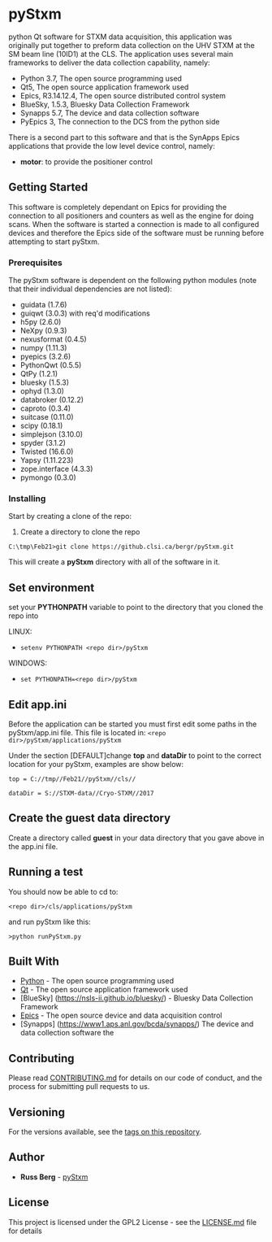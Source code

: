 # pyStxm
python Qt software for STXM data acquisition, this application was originally put together to preform data collection on the UHV STXM 
at the SM beam line (10ID1) at the CLS. The application uses several main frameworks to deliver the data collection capability, namely:
 
* Python 3.7, The open source programming used
* Qt5, The open source application framework used
* Epics, R3.14.12.4, The open source distributed control system
* BlueSky, 1.5.3, Bluesky Data Collection Framework 
* Synapps 5.7, The device and data collection software
* PyEpics 3, The connection to the DCS from the python side

  
There is a second part to this software and that is the SynApps Epics applications that provide the low level device control, namely:
	
- **motor**: to provide the positioner control


## Getting Started

This software is completely dependant on Epics for providing the connection to all positioners and counters as well as the engine for doing scans. When the software is started a connection is made to all configured devices and therefore the Epics side of the software must be running before attempting to start pyStxm.

### Prerequisites

The pyStxm software is dependent on the following python modules (note that their individual dependencies are not listed):

 - guidata (1.7.6)
 - guiqwt (3.0.3) with req'd modifications
 - h5py (2.6.0)
 - NeXpy (0.9.3)
 - nexusformat (0.4.5)
 - numpy (1.11.3)
 - pyepics (3.2.6)
 - PythonQwt (0.5.5)
 - QtPy (1.2.1)
 - bluesky (1.5.3)
 - ophyd (1.3.0)
 - databroker (0.12.2)
 - caproto (0.3.4)
 - suitcase (0.11.0)
 - scipy (0.18.1)
 - simplejson (3.10.0)
 - spyder (3.1.2)
 - Twisted (16.6.0)
 - Yapsy (1.11.223)
 - zope.interface (4.3.3)
  - pymongo (0.3.0)


### Installing

Start by creating a clone of the repo:

1. Create a directory to clone the repo

```C:\tmp\Feb21>git clone https://github.clsi.ca/bergr/pyStxm.git```

This will create a **pyStxm** directory with all of the software in it.

## Set environment 

set your **PYTHONPATH** variable to point to the directory that you  cloned the repo into


LINUX:

 - ```setenv PYTHONPATH <repo dir>/pyStxm```

WINDOWS:

- ```set PYTHONPATH=<repo dir>/pyStxm```

## Edit app.ini
Before the application can be started you must first edit some paths in the pyStxm/app.ini file.
This file is located in:
```<repo dir>/pyStxm/applications/pyStxm```

Under the section [DEFAULT]change **top** and **dataDir** to point to the correct location for your pyStxm, examples are show below:

```top = C://tmp//Feb21//pyStxm//cls//```

```dataDir = S://STXM-data//Cryo-STXM//2017```


## Create the guest data directory

Create a directory called **guest** in your data directory that you gave above in the app.ini file.

## Running a test 

You should now be able to cd to:

```<repo dir>/cls/applications/pyStxm```

and run pyStxm like this:

```>python runPyStxm.py```


## Built With

* [Python](https://www.python.org/) - The open source programming used
* [Qt](https://www.qt.io/) - The open source application framework used
* [BlueSky] (https://nsls-ii.github.io/bluesky/) - Bluesky Data Collection Framework
* [Epics](http://www.aps.anl.gov/epics/) - The open source device and data acquisition control
* [Synapps] (https://www1.aps.anl.gov/bcda/synapps/) The device and data collection software the 


## Contributing

Please read [CONTRIBUTING.md](https://gist.github.com/PurpleBooth/b24679402957c63ec426) for details on our code of conduct, and the process for submitting pull requests to us.

## Versioning

For the versions available, see the [tags on this repository](https://github.com/your/project/tags). 

## Author

* **Russ Berg** -  [pyStxm](https://github.clsi.ca/bergr/pyStxm)



## License

This project is licensed under the GPL2 License - see the [LICENSE.md](LICENSE.md) file for details







